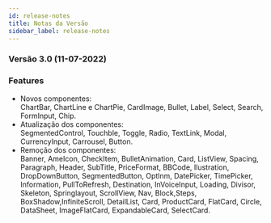 ```yaml
---
id: release-notes
title: Notas da Versão
sidebar_label: release-notes
---
```


### Versão 3.0 (11-07-2022)

### Features

- Novos componentes:<br> ChartBar, ChartLine e ChartPie, CardImage, Bullet, Label, Select, Search, FormInput, Chip.
- Atualização dos componentes:<br>
  SegmentedControl, Touchble, Toggle, Radio, TextLink, Modal, CurrencyInput, Carrousel, Button.
- Remoção dos componentes:<br>
  Banner, AmeIcon, CheckItem, BulletAnimation, Card, ListView, Spacing, Paragraph, Header, SubTitle, PriceFormat, BBCode, Ilustration, DropDownButton, SegmentedButton, Optlnm, DatePicker, TimePicker, Information, PullToRefresh, Destination, InVoiceInput, Loading, Divisor, Skeleton, Springlayout,
  ScrollView, Nav, Block,Steps, BoxShadow,InfiniteScroll, DetailList, Card, ProductCard, FlatCard,
  Circle, DataSheet, ImageFlatCard, ExpandableCard, SelectCard.
